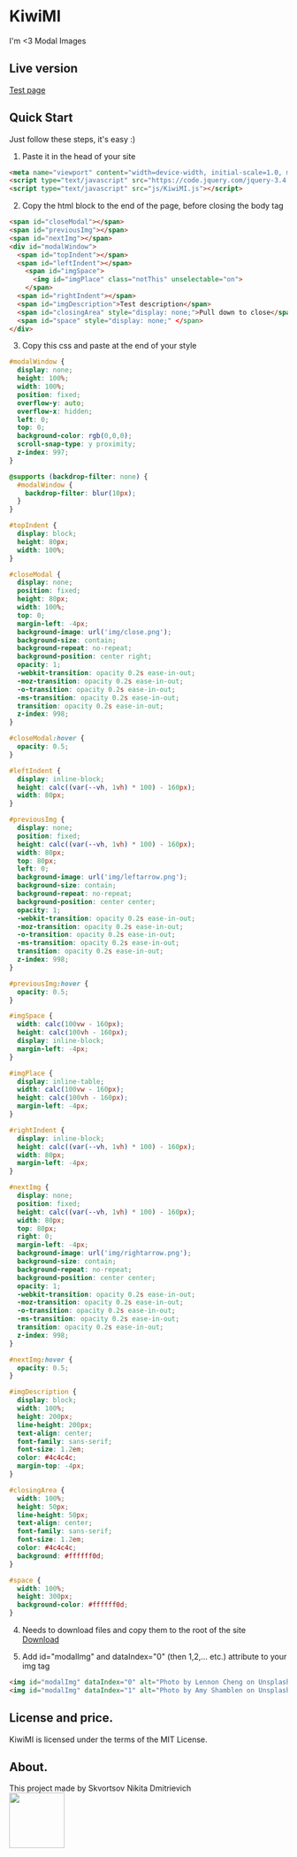 # KiwiMI
I'm <3 Modal Images

## Live version
[Test page](https://etozhenick.github.io/KiwiMI/)

## Quick Start
Just follow these steps, it's easy :)

1. Paste it in the head of your site
```html
<meta name="viewport" content="width=device-width, initial-scale=1.0, maximum-scale=1.0, minimum-scale=1.0, user-scalable=no, target-densityDpi=device-dpi" />
<script type="text/javascript" src="https://code.jquery.com/jquery-3.4.1.min.js"></script>
<script type="text/javascript" src="js/KiwiMI.js"></script>
```

2. Copy the html block to the end of the page, before closing the body tag
```html
<span id="closeModal"></span>
<span id="previousImg"></span>
<span id="nextImg"></span>
<div id="modalWindow">
  <span id="topIndent"></span>
  <span id="leftIndent"></span>
    <span id="imgSpace">
      <img id="imgPlace" class="notThis" unselectable="on">
    </span>
  <span id="rightIndent"></span>
  <span id="imgDescription">Test description</span>
  <span id="closingArea" style="display: none;">Pull down to close</span>
  <span id="space" style="display: none;" </span>
</div>
```

3. Сopy this css and paste at the end of your style
```css
#modalWindow {
  display: none;
  height: 100%;
  width: 100%;
  position: fixed;
  overflow-y: auto;
  overflow-x: hidden;
  left: 0;
  top: 0;
  background-color: rgb(0,0,0);
  scroll-snap-type: y proximity;
  z-index: 997;
}

@supports (backdrop-filter: none) {
  #modalWindow {
    backdrop-filter: blur(10px);
  }
}

#topIndent {
  display: block;
  height: 80px;
  width: 100%;
}

#closeModal {
  display: none;
  position: fixed;
  height: 80px;
  width: 100%;
  top: 0;
  margin-left: -4px;
  background-image: url('img/close.png');
  background-size: contain;
  background-repeat: no-repeat;
  background-position: center right;
  opacity: 1;
  -webkit-transition: opacity 0.2s ease-in-out;
  -moz-transition: opacity 0.2s ease-in-out;
  -o-transition: opacity 0.2s ease-in-out;
  -ms-transition: opacity 0.2s ease-in-out;
  transition: opacity 0.2s ease-in-out;
  z-index: 998;
}

#closeModal:hover {
  opacity: 0.5;
}

#leftIndent {
  display: inline-block;
  height: calc((var(--vh, 1vh) * 100) - 160px);
  width: 80px;
}

#previousImg {
  display: none;
  position: fixed;
  height: calc((var(--vh, 1vh) * 100) - 160px);
  width: 80px;
  top: 80px;
  left: 0;
  background-image: url('img/leftarrow.png');
  background-size: contain;
  background-repeat: no-repeat;
  background-position: center center;
  opacity: 1;
  -webkit-transition: opacity 0.2s ease-in-out;
  -moz-transition: opacity 0.2s ease-in-out;
  -o-transition: opacity 0.2s ease-in-out;
  -ms-transition: opacity 0.2s ease-in-out;
  transition: opacity 0.2s ease-in-out;
  z-index: 998;
}

#previousImg:hover {
  opacity: 0.5;
}

#imgSpace {
  width: calc(100vw - 160px);
  height: calc(100vh - 160px);
  display: inline-block;
  margin-left: -4px;
}

#imgPlace {
  display: inline-table;
  width: calc(100vw - 160px);
  height: calc(100vh - 160px);
  margin-left: -4px;
}

#rightIndent {
  display: inline-block;
  height: calc((var(--vh, 1vh) * 100) - 160px);
  width: 80px;
  margin-left: -4px;
}

#nextImg {
  display: none;
  position: fixed;
  height: calc((var(--vh, 1vh) * 100) - 160px);
  width: 80px;
  top: 80px;
  right: 0;
  margin-left: -4px;
  background-image: url('img/rightarrow.png');
  background-size: contain;
  background-repeat: no-repeat;
  background-position: center center;
  opacity: 1;
  -webkit-transition: opacity 0.2s ease-in-out;
  -moz-transition: opacity 0.2s ease-in-out;
  -o-transition: opacity 0.2s ease-in-out;
  -ms-transition: opacity 0.2s ease-in-out;
  transition: opacity 0.2s ease-in-out;
  z-index: 998;
}

#nextImg:hover {
  opacity: 0.5;
}

#imgDescription {
  display: block;
  width: 100%;
  height: 200px;
  line-height: 200px;
  text-align: center;
  font-family: sans-serif;
  font-size: 1.2em;
  color: #4c4c4c;
  margin-top: -4px;
}

#closingArea {
  width: 100%;
  height: 50px;
  line-height: 50px;
  text-align: center;
  font-family: sans-serif;
  font-size: 1.2em;
  color: #4c4c4c;
  background: #ffffff0d;
}

#space {
  width: 100%;
  height: 300px;
  background-color: #ffffff0d;
}
```

4. Needs to download files and copy them to the root of the site
<br>[Download](https://etozhenick.github.io/KiwiMI/KiwiMI_beta.zip)

5. Add id="modalImg" and dataIndex="0" (then 1,2,... etc.) attribute to your img tag
```html
<img id="modalImg" dataIndex="0" alt="Photo by Lennon Cheng on Unsplash" src="examples/01.jpg">
<img id="modalImg" dataIndex="1" alt="Photo by Amy Shamblen on Unsplash" src="examples/02.jpg">
```

## License and price.
KiwiMI is licensed under the terms of the MIT License.

## About.
This project made by Skvortsov Nikita Dmitrievich
<br>[<img src="https://4x1.pw/assets/images/logo/logofullblack.svg" width="100">](https://4x1.pw/)
